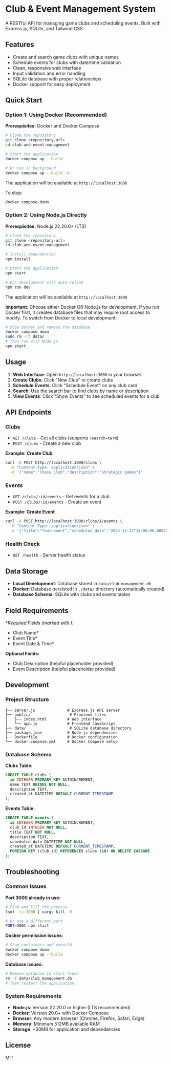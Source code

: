 # Club & Event Management System

A RESTful API for managing game clubs and scheduling events. Built with Express.js, SQLite, and Tailwind CSS.

## Features

- Create and search game clubs with unique names
- Schedule events for clubs with date/time validation  
- Clean, responsive web interface
- Input validation and error handling
- SQLite database with proper relationships
- Docker support for easy deployment

## Quick Start

### Option 1: Using Docker (Recommended)

**Prerequisites:** Docker and Docker Compose

```bash
# Clone the repository
git clone <repository-url>
cd club-and-event-management

# Start the application
docker compose up --build

# Or run in background
docker compose up --build -d
```

The application will be available at `http://localhost:3000`

To stop:
```bash
docker compose down
```

### Option 2: Using Node.js Directly

**Prerequisites:** Node.js 22.20.0+ (LTS)

```bash
# Clone the repository
git clone <repository-url>
cd club-and-event-management

# Install dependencies
npm install

# Start the application
npm start

# For development with auto-reload
npm run dev
```

The application will be available at `http://localhost:3000`

**Important:** Choose either Docker OR Node.js for development. If you run Docker first, it creates database files that may require root access to modify. To switch from Docker to local development:

```bash
# Stop Docker and remove the database
docker compose down
sudo rm -rf data/
# Then run with Node.js
npm start
```

## Usage

1. **Web Interface**: Open `http://localhost:3000` in your browser
2. **Create Clubs**: Click "New Club" to create clubs
3. **Schedule Events**: Click "Schedule Event" on any club card
4. **Search**: Use the search bar to find clubs by name or description
5. **View Events**: Click "Show Events" to see scheduled events for a club

## API Endpoints

### Clubs
- `GET /clubs` - Get all clubs (supports `?search=term`)
- `POST /clubs` - Create a new club

**Example: Create Club**
```bash
curl -X POST http://localhost:3000/clubs \
  -H "Content-Type: application/json" \
  -d '{"name":"Chess Club","description":"Strategic games"}'
```

### Events  
- `GET /clubs/:id/events` - Get events for a club
- `POST /clubs/:id/events` - Create an event

**Example: Create Event**
```bash
curl -X POST http://localhost:3000/clubs/1/events \
  -H "Content-Type: application/json" \
  -d '{"title":"Tournament","scheduled_date":"2024-12-31T18:00:00.000Z"}'
```

### Health Check
- `GET /health` - Server health status

## Data Storage

- **Local Development**: Database stored in `data/club_management.db`
- **Docker**: Database persisted in `./data/` directory (automatically created)
- **Database Schema**: SQLite with clubs and events tables

## Field Requirements

**Required Fields (marked with *):**
- Club Name*
- Event Title*  
- Event Date & Time*

**Optional Fields:**
- Club Description (helpful placeholder provided)
- Event Description (helpful placeholder provided)

## Development

### Project Structure
```
├── server.js              # Express.js API server
├── public/                 # Frontend files
│   ├── index.html         # Web interface  
│   └── app.js             # Frontend JavaScript
├── data/                   # SQLite database directory
├── package.json           # Node.js dependencies
├── Dockerfile             # Docker configuration
└── docker-compose.yml     # Docker Compose setup
```

### Database Schema

**Clubs Table:**
```sql
CREATE TABLE clubs (
  id INTEGER PRIMARY KEY AUTOINCREMENT,
  name TEXT UNIQUE NOT NULL,
  description TEXT,
  created_at DATETIME DEFAULT CURRENT_TIMESTAMP
);
```

**Events Table:**
```sql
CREATE TABLE events (
  id INTEGER PRIMARY KEY AUTOINCREMENT,
  club_id INTEGER NOT NULL,
  title TEXT NOT NULL,
  description TEXT,
  scheduled_date DATETIME NOT NULL,
  created_at DATETIME DEFAULT CURRENT_TIMESTAMP,
  FOREIGN KEY (club_id) REFERENCES clubs (id) ON DELETE CASCADE
);
```

## Troubleshooting

### Common Issues

**Port 3000 already in use:**
```bash
# Find and kill the process
lsof -ti:3000 | xargs kill -9

# Or use a different port
PORT=3001 npm start
```

**Docker permission issues:**
```bash
# Stop containers and rebuild
docker compose down
docker compose up --build
```

**Database issues:**
```bash
# Remove database to start fresh
rm -f data/club_management.db
# Then restart the application
```

### System Requirements

- **Node.js**: Version 22.20.0 or higher (LTS recommended)
- **Docker**: Version 20.0+ with Docker Compose
- **Browser**: Any modern browser (Chrome, Firefox, Safari, Edge)
- **Memory**: Minimum 512MB available RAM
- **Storage**: ~50MB for application and dependencies

## License

MIT